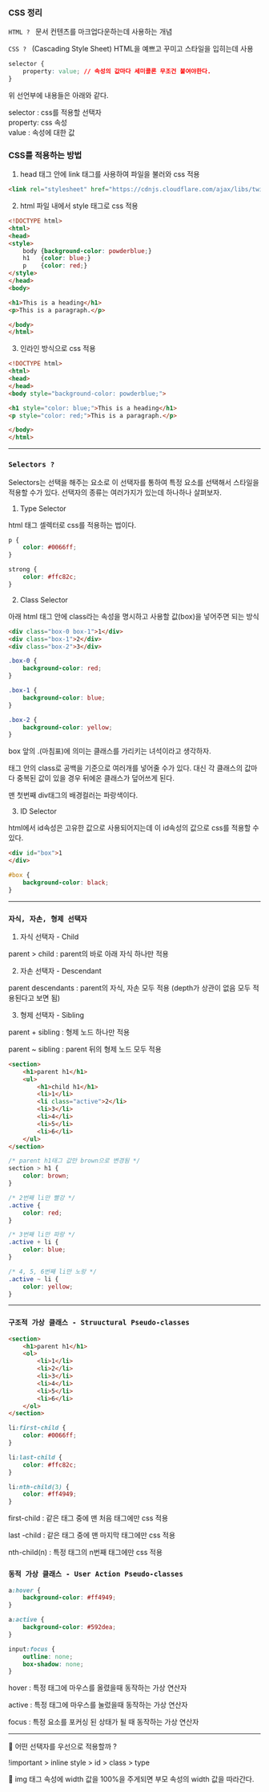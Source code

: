 ### CSS 정리

`HTML ? ` 문서 컨텐츠를 마크업다운하는데 사용하는 개념

`CSS ? ` (Cascading Style Sheet) HTML을 예쁘고 꾸미고 스타일을 입히는데 사용  

```css
selector {
    property: value; // 속성의 값마다 세미콜론 무조건 붙여야한다.
}
```

위 선언부에 내용들은 아래와 같다.

selector : css를 적용할 선택자  
property: css 속성  
value : 속성에 대한 값  

### CSS를 적용하는 방법

1. head 태그 안에 link 태그를 사용하여 파일을 불러와 css 적용

```html
<link rel="stylesheet" href="https://cdnjs.cloudflare.com/ajax/libs/twitter-bootstrap/4.0.0-alpha/css/bootstrap.min.css">
```

2. html 파일 내에서 style 태그로 css 적용

```html
<!DOCTYPE html>
<html>
<head>
<style>
    body {background-color: powderblue;}
    h1   {color: blue;}
    p    {color: red;}
</style>
</head>
<body>

<h1>This is a heading</h1>
<p>This is a paragraph.</p>

</body>
</html>
```

3. 인라인 방식으로 css 적용  

```html
<!DOCTYPE html>
<html>
<head>
</head>
<body style="background-color: powderblue;">

<h1 style="color: blue;">This is a heading</h1>
<p style="color: red;">This is a paragraph.</p>

</body>
</html>
```

---

### `Selectors ?  `

Selectors는 선택을 해주는 요소로 이 선택자를 통하여 특정 요소를 선택해서 스타일을 적용할 수가 있다. 선택자의 종류는 여러가지가 있는데 하나하나 살펴보자.

1. Type Selector  

html 태그 셀렉터로 css를 적용하는 법이다.

```css
p {
    color: #0066ff;
}

strong { 
    color: #ffc82c;
}
```

2. Class Selector

아래 html 태그 안에 class라는 속성을 명시하고 사용할 값(box)을 넣어주면 되는 방식

```html
<div class="box-0 box-1">1</div>
<div class="box-1">2</div>
<div class="box-2">3</div>
```

```css
.box-0 {
    background-color: red;
}

.box-1 {
    background-color: blue;
}

.box-2 {
    background-color: yellow;
}
```

box 앞의 .(마침표)에 의미는 클래스를 가리키는 녀석이라고 생각하자.  

태그 안의 class로 공백을 기준으로 여러개를 넣어줄 수가 있다. 대신 각 클래스의 값마다 중복된 값이 있을 경우 뒤에온 클래스가 덮어쓰게 된다.

맨 첫번째 div태그의 배경컬러는 파랑색이다.

3. ID Selector

html에서 id속성은 고유한 값으로 사용되어지는데 이 id속성의 값으로 css를 적용할 수 있다.

```html
<div id="box">1
</div>
```

```css
#box {
    background-color: black;
}
```

---

### `자식, 자손, 형제 선택자  `

1. 자식 선택자 - Child

parent > child : parent의 바로 아래 자식 하나만 적용

2. 자손 선택자 - Descendant

parent descendants : parent의 자식, 자손 모두 적용 (depth가 상관이 없음 모두 적용된다고 보면 됨)

3. 형제 선택자 - Sibling

parent + sibling : 형제 노드 하나만 적용

parent ~ sibling : parent 뒤의 형제 노드 모두 적용

```html
<section>
    <h1>parent h1</h1>
    <ul>
        <h1>child h1</h1>
        <li>1</li>
        <li class="active">2</li>
        <li>3</li>
        <li>4</li>
        <li>5</li>
        <li>6</li>   
    </ul>
</section>
```

```css
/* parent h1태그 값만 brown으로 변경됨 */
section > h1 {
    color: brown;
}

/* 2번째 li만 빨강 */
.active {
    color: red;
}

/* 3번째 li만 파랑 */
.active + li {
    color: blue;
}

/* 4, 5, 6번째 li만 노랑 */
.active ~ li {
    color: yellow;
}
```

---

### `구조적 가상 클래스 - Struuctural Pseudo-classes`  

```html
<section>
    <h1>parent h1</h1>
    <ol>
        <li>1</li>
        <li>2</li>
        <li>3</li>
        <li>4</li>
        <li>5</li>
        <li>6</li>   
    </ol>
</section>
```

```css
li:first-child {
    color: #0066ff;
}

li:last-child {
    color: #ffc82c;
}

li:nth-child(3) {
    color: #ff4949;
}
```

first-child : 같은 태그 중에 맨 처음 태그에만 css 적용

last -child : 같은 태그 중에 맨 마지막 태그에만 css 적용  

nth-child(n) : 특정 태그의 n번째 태그에만 css 적용  

### `동적 가상 클래스 - User Action Pseudo-classes`  

```css
a:hover {
    background-color: #ff4949;
}

a:active {
    background-color: #592dea;
}

input:focus {
    outline: none;
    box-shadow: none;
}
```

hover : 특정 태그에 마우스를 올렸을때 동작하는 가상 연산자

active : 특정 태그에 마우스를 눌렀을때 동작하는 가상 연산자  

focus : 특정 요소를 포커싱 된 상태가 될 때 동작하는 가상 연산자  

---

👀 어떤 선택자를 우선으로 적용할까 ?  

!important > inline style > id > class > type

👀 img 태그 속성에 width 값을 100%을 주게되면 부모 속성의 width 값을 따라간다.